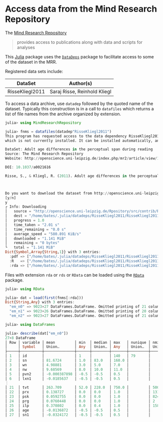 # Access data from the Mind Research Repository

The [Mind Research Repository](http://openscience.uni-leipzig.de/index.php/mr2)
> provides access to publications along with data and scripts for analyses

This [Julia](https://julialang.org) package uses the [`DataDeps`](https://github.com/oxinabox/DataDeps.jl)
package to facilitate access to some of the dataset in the MRR.

Registered data sets include:

|DataSet          |Author(s)                          |
|-----------------|-----------------------------------|
|RisseKliegl2011  |Saraj Risse, Reinhold Kliegl       |

To access a data archive, use `datadep` followed by the quoted name of the dataset.  Typically
this construction is in a call to `datafiles` which returns a list of file names from the
archive organized by extension.
```julia
julia> using MindResearchRepository

julia> fnms = datafiles(datadep"RisseKliegl2011")
This program has requested access to the data dependency RisseKliegl2011.
which is not currently installed. It can be installed automatically, and you will not see this message again.

DataSet: Adult age differences in the perceptual span during reading
Source: The Mind Research Repository
Website: http://openscience.uni-leipzig.de/index.php/mr2/article/view/14

DOI: 10.1037/a0021616

Risse, S., & Kliegl, R. (2011). Adult age differences in the perceptual span during reading. Psychology and Aging, 26, 451-460.



Do you want to download the dataset from http://openscience.uni-leipzig.de/Rpository/src/contrib/RisseKliegl2011_1.0.tar.gz to "/home/bates/.julia/datadeps/RisseKliegl2011"?
[y/n]
y
┌ Info: Downloading
│   source = "http://openscience.uni-leipzig.de/Rpository/src/contrib/RisseKliegl2011_1.0.tar.gz"
│   dest = "/home/bates/.julia/datadeps/RisseKliegl2011/RisseKliegl2011_1.0.tar.gz"
│   progress = 1.0
│   time_taken = "2.01 s"
│   time_remaining = "0.0 s"
│   average_speed = "580.891 KiB/s"
│   downloaded = "1.141 MiB"
│   remaining = "0 bytes"
└   total = "1.141 MiB"
Dict{Symbol,Array{String,1}} with 3 entries:
  :pdf => ["/home/bates/.julia/datadeps/RisseKliegl2011/RisseKliegl2011/inst/preprint/14-93-1-CE.pdf", "/home/bates/.julia/datadeps/RisseKliegl2011/RisseKliegl2…
  :R   => ["/home/bates/.julia/datadeps/RisseKliegl2011/RisseKliegl2011/inst/RisseKliegl.2010_analyses.R"]
  :rda => ["/home/bates/.julia/datadeps/RisseKliegl2011/RisseKliegl2011/inst/RK2010_data.rda"]
```

Files with extension `rda` or `rds` or `RData` can be loaded using the [`RData`](https://github.com/JuliaData/RData.jl) package.
```julia
julia> using RData

julia> dat = load(first(fnms[:rda]))
Dict{String,Any} with 3 entries:
  "em_n0" => 9023×27 DataFrames.DataFrame. Omitted printing of 21 columns…
  "em_n1" => 9023×26 DataFrames.DataFrame. Omitted printing of 20 columns…
  "em_n2" => 9023×27 DataFrames.DataFrame. Omitted printing of 21 columns…

julia> using DataFrames

julia> describe(dat["em_n0"])
27×8 DataFrame
│ Row │ variable │ mean         │ min  │ median │ max   │ nunique │ nmissing │ eltype                   │
│     │ Symbol   │ Union…       │ Any  │ Union… │ Any   │ Union…  │ Union…   │ DataType                 │
├─────┼──────────┼──────────────┼──────┼────────┼───────┼─────────┼──────────┼──────────────────────────┤
│ 1   │ id       │              │ 1    │        │ 140   │ 79      │          │ CategoricalString{UInt8} │
│ 2   │ sn       │ 81.6724      │ 1.0  │ 83.0   │ 160.0 │         │          │ Float64                  │
│ 3   │ wn       │ 4.98881      │ 3.0  │ 5.0    │ 7.0   │         │          │ Float64                  │
│ 4   │ nw       │ 9.68569      │ 8.0  │ 10.0   │ 11.0  │         │          │ Float64                  │
│ 5   │ pvn2     │ -0.000387898 │ -0.5 │ -0.5   │ 0.5   │         │          │ Float64                  │
│ 6   │ lxn1     │ -0.0185637   │ -0.5 │ -0.5   │ 0.5   │         │          │ Float64                  │
⋮
│ 21  │ tvt      │ 263.709      │ 52.0 │ 228.0  │ 750.0 │         │ 500      │ Float64                  │
│ 22  │ prx      │ 0.138727     │ 0.0  │ 0.0    │ 1.0   │         │ 1310     │ Float64                  │
│ 23  │ psk      │ 0.0592755    │ 0.0  │ 0.0    │ 1.0   │         │ 824      │ Float64                  │
│ 24  │ prg      │ 0.0760448    │ 0.0  │ 0.0    │ 1.0   │         │ 2        │ Float64                  │
│ 25  │ ilp      │ 0.370802     │ 0.0  │ 0.4    │ 1.0   │         │ 158      │ Float64                  │
│ 26  │ age      │ -0.0136872   │ -0.5 │ -0.5   │ 0.5   │         │          │ Float64                  │
│ 27  │ sn1      │ -0.0324172   │ -0.5 │ -0.5   │ 0.5   │         │          │ Float64                  │
```
